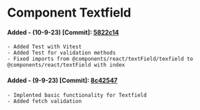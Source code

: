 # Component Textfield 

#### Added - (10-9-23) [Commit]: [5822c14](https://github.com/alex-con-ruiz/astro-admin/commit/5822c14ddc8108f39a2ec7d16dbf329ee6b8bf5d)
    - Added Test with Vitest
    - Added Test for validation methods
    - Fixed imports from @components/react/textField/texfield to @components/react/textField with index

#### Added - (9-9-23) [Commit]: [8c42547](https://github.com/alex-con-ruiz/astro-admin/commit/8c4254761322a71b683e437c757364b9491d9c48)
    - Implented basic functionality for Textfield
    - Added fetch validation